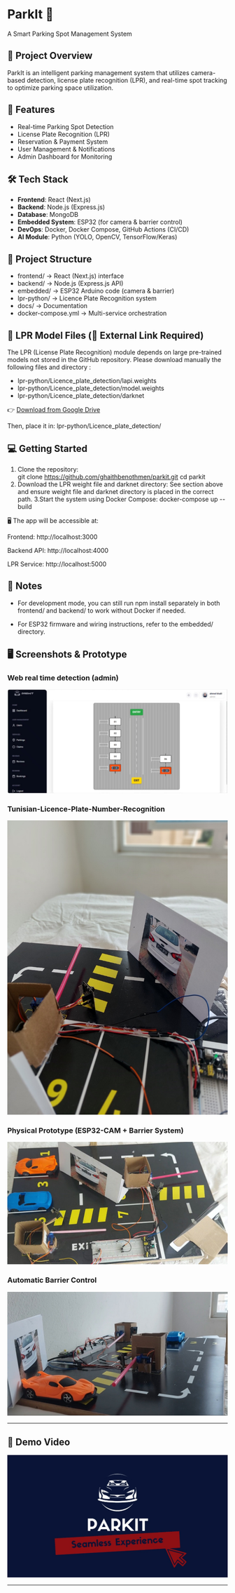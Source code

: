 # ParkIt 🚗
A Smart Parking Spot Management System

## 📌 Project Overview
ParkIt is an intelligent parking management system that utilizes camera-based detection, license plate recognition (LPR), and real-time spot tracking to optimize parking space utilization.

## 🚀 Features
- Real-time Parking Spot Detection
- License Plate Recognition (LPR)
- Reservation & Payment System
- User Management & Notifications
- Admin Dashboard for Monitoring

## 🛠️ Tech Stack
- **Frontend**: React (Next.js)
- **Backend**: Node.js (Express.js)
- **Database**: MongoDB
- **Embedded System**: ESP32 (for camera & barrier control)
- **DevOps**: Docker, Docker Compose, GitHub Actions (CI/CD)
- **AI Module**: Python (YOLO, OpenCV, TensorFlow/Keras)

## 📂 Project Structure
- frontend/ → React (Next.js) interface
- backend/ → Node.js (Express.js API)
- embedded/ → ESP32 Arduino code (camera & barrier)
- lpr-python/ → Licence Plate Recognition system
- docs/ → Documentation
- docker-compose.yml → Multi-service orchestration

## 💾 LPR Model Files (🔗 External Link Required)
The LPR (License Plate Recognition) module depends on large pre-trained models not stored in the GitHub repository.
Please download manually the following files and directory :
- lpr-python/Licence_plate_detection/lapi.weights
- lpr-python/Licence_plate_detection/model.weights
- lpr-python/Licence_plate_detection/darknet

👉 [Download from Google Drive](https://drive.google.com/drive/folders/1Cos3zO48QGrPQjBSwHmwHoUlq8QgcOk2?usp=drive_link) 

Then, place it in:
lpr-python/Licence_plate_detection/

## 💻 Getting Started  
1. Clone the repository:  
   git clone https://github.com/ghaithbenothmen/parkit.git
   cd parkit
2. Download the LPR weight file and darknet directory:
See section above and ensure weight file and darknet directory is placed in the correct path.
3.Start the system using Docker Compose:
  docker-compose up --build

🖥️ The app will be accessible at:

Frontend: http://localhost:3000

Backend API: http://localhost:4000

LPR Service: http://localhost:5000

## 📄 Notes
- For development mode, you can still run npm install separately in both frontend/ and backend/ to work without Docker if needed.

- For ESP32 firmware and wiring instructions, refer to the embedded/ directory.

## 🖥 Screenshots & Prototype
### Web real time detection (admin)
![Web real time detection (admin)](docs/Real-time-detection.jpg)

### Tunisian-Licence-Plate-Number-Recognition
![LPR Detection](docs/Entry-system2.jpg)

### Physical Prototype (ESP32-CAM + Barrier System)
![Prototype](docs/Prototype.jpg)

### Automatic Barrier Control
![Barrier Control + ESP32-CAM](docs/Entry-system.jpg)

---

## 🎥 Demo Video
[![Watch Demo](docs/Parkit.jpg)](https://youtu.be/vEh0LydJgZI?feature=shared)

---


